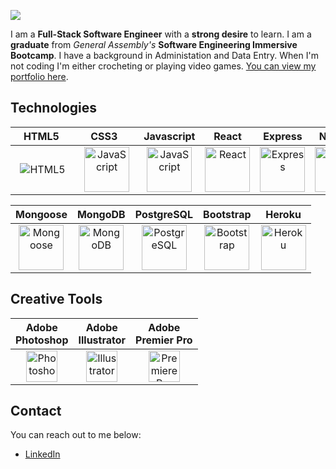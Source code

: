 <p>
  <img src="https://i.imgur.com/RsgIqjT.png" />
</p>

I am a **Full-Stack Software Engineer** with a **strong desire** to learn. I am a **graduate** from _General Assembly's_ **Software Engineering Immersive Bootcamp**. I have a background in Administation and Data Entry. When I'm not coding I'm either crocheting or playing video games. [You can view my portfolio here](https://becp12.github.io/portfolio-website/).

## Technologies

  | &nbsp;&nbsp;&nbsp;HTML5&nbsp;&nbsp;&nbsp;&nbsp; | &nbsp;&nbsp;&nbsp;&nbsp;CSS3&nbsp;&nbsp;&nbsp;&nbsp;&nbsp;&nbsp; | Javascript | React | Express | Node.js | Python | Django |
  |:----: |:----:| :----:     | :----:| :----:  | :----:  | :----: | :----: |
  | ![HTML5](https://raw.githubusercontent.com/danielcranney/readme-generator/main/public/icons/skills/html5-colored.svg)| <img src="https://raw.githubusercontent.com/danielcranney/readme-generator/main/public/icons/skills/css3-colored.svg" width="72" alt="JavaScript"/> | <img src="https://raw.githubusercontent.com/danielcranney/readme-generator/main/public/icons/skills/javascript-colored.svg" width="72" alt="JavaScript" /> | <img src="https://raw.githubusercontent.com/danielcranney/readme-generator/main/public/icons/skills/react-colored.svg" width="72" alt="React" /> | <picture><source media="(prefers-color-scheme: dark)" srcset="https://i.imgur.com/aXYAPik.png"><source media="(prefers-color-scheme: light)" srcset="https://raw.githubusercontent.com/danielcranney/readme-generator/main/public/icons/skills/express-colored.svg"><img alt="Express" src="https://raw.githubusercontent.com/danielcranney/readme-generator/main/public/icons/skills/express-colored.svg" vertical-align="center" width="72"></picture> | <img src="https://raw.githubusercontent.com/danielcranney/readme-generator/main/public/icons/skills/nodejs-colored.svg" width="72" alt="NodeJS" /> |  <img src="https://raw.githubusercontent.com/danielcranney/readme-generator/main/public/icons/skills/python-colored.svg" width="72" alt="Python" /> | <img src="https://raw.githubusercontent.com/danielcranney/readme-generator/main/public/icons/skills/django-colored.svg" width="72" alt="Django" /> |
  
  | Mongoose | MongoDB | PostgreSQL | Bootstrap | Heroku |
  | :----:   | :----:  | :----:     | :----:    | :----: |
  | <img src="https://i.imgur.com/TiDUvti.png" width="72" alt="Mongoose" /> | <img src="https://raw.githubusercontent.com/danielcranney/readme-generator/main/public/icons/skills/mongodb-colored.svg" width="72" alt="MongoDB" /> | <img src="https://raw.githubusercontent.com/danielcranney/readme-generator/main/public/icons/skills/postgresql-colored.svg" width="72" alt="PostgreSQL" /> | <img src="https://raw.githubusercontent.com/danielcranney/readme-generator/main/public/icons/skills/bootstrap-colored.svg" width="72" alt="Bootstrap" /> | <img src="https://raw.githubusercontent.com/danielcranney/readme-generator/main/public/icons/skills/heroku-colored.svg" width="72" alt="Heroku" /> |

## Creative Tools

| Adobe</br>Photoshop | Adobe</br>Illustrator | Adobe</br>Premier Pro |
| :----:          | :----:            | :----:            |
| <img src="https://raw.githubusercontent.com/danielcranney/readme-generator/main/public/icons/skills/photoshop-colored.svg" width="50" alt="Photoshop" /> | <img src="https://raw.githubusercontent.com/danielcranney/readme-generator/main/public/icons/skills/illustrator-colored.svg" width="50" alt="Illustrator" /> | <img src="https://raw.githubusercontent.com/danielcranney/readme-generator/main/public/icons/skills/premierepro-colored.svg" width="50" alt="Premiere Pro" /> |

## Contact
You can reach out to me below:  
- [LinkedIn](https://www.linkedin.com/in/rebecca--preece/)  

<!--
**becp12/becp12** is a ✨ _special_ ✨ repository because its `README.md` (this file) appears on your GitHub profile.

Here are some ideas to get you started:

- 🔭 I’m currently working on ...
- 🌱 I’m currently learning ...
- 🤔 I’m looking for help with ...
- 📫 How to reach me: ...
- 😄 Pronouns: ...
- ⚡ Fun fact: ...
-->
